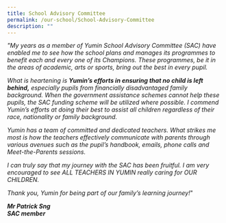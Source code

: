 ```yaml
---
title: School Advisory Committee
permalink: /our-school/School-Advisory-Committee
description: ""
---
```

_"My years as a member of Yumin School Advisory Committee (SAC) have enabled me to see how the school plans and manages its programmes to benefit each and every one of its Champions. These programmes, be it in the areas of academic, arts or sports, bring out the best in every pupil._
  
_What is heartening is **Yumin’s efforts in ensuring that no child is left behind,** especially pupils from financially disadvantaged family background. When the government assistance schemes cannot help these pupils, the SAC funding scheme will be utilized where possible. I commend Yumin’s efforts at doing their best to assist all children regardless of their race, nationality or family background._

_Yumin has a team of committed and dedicated teachers. What strikes me most is how the teachers effectively communicate with parents through various avenues such as the pupil’s handbook, emails, phone calls and Meet-the-Parents sessions._

_I can truly say that my journey with the SAC has been fruitful. I am very encouraged to see ALL TEACHERS IN YUMIN really caring for OUR CHILDREN._

_Thank you, Yumin for being part of our family’s learning journey!_"
  
_**Mr Patrick Sng  
SAC member**_